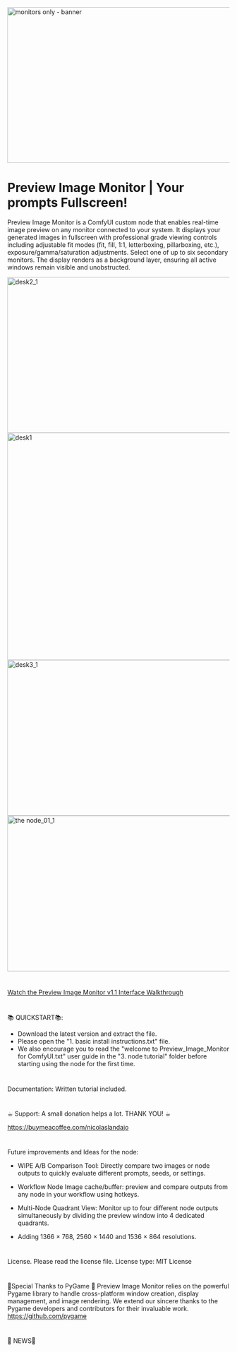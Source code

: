 <img width="1399" height="353" alt="monitors only - banner" src="https://github.com/user-attachments/assets/9e4159ac-ab89-4232-846c-0dadd3451514" />

# Preview Image Monitor | Your prompts Fullscreen!

Preview Image Monitor is a ComfyUI custom node that enables real-time image preview on any monitor connected to your system.
It displays your generated images in fullscreen with professional grade viewing controls including adjustable fit modes
(fit, fill, 1:1, letterboxing, pillarboxing, etc.), exposure/gamma/saturation adjustments.
Select one of up to six secondary monitors.
The display renders as a background layer, ensuring all active windows remain visible and unobstructed.

<img width="1016" height="353" alt="desk2_1" src="https://github.com/user-attachments/assets/a5ee7492-7838-4f43-9dcc-5efa7e8d3cf9" />
<img width="1650" height="515" alt="desk1" src="https://github.com/user-attachments/assets/7cf485b5-a9a0-44f7-822b-50ae4c66b0d5" />
<img width="1101" height="353" alt="desk3_1" src="https://github.com/user-attachments/assets/991919f4-cb1d-42b4-b725-18560bc05dc7" />
<img width="822" height="353" alt="the node_01_1" src="https://github.com/user-attachments/assets/1382bfd9-3f45-43c5-90c2-487eb6029ba1" />

#

<a href="https://www.youtube.com/watch?v=GyDteyO-0Bk" target="_blank">Watch the Preview Image Monitor v1.1 Interface Walkthrough</a>

# 
📚 QUICKSTART📚:

- Download the latest version and extract the file.
- Please open the "1. basic install instructions.txt" file.
- We also encourage you to read the "welcome to Preview_Image_Monitor for ComfyUI.txt"
  user guide in the "3. node tutorial" folder before starting using the node for the first time.

# 
Documentation: Written tutorial included.

# 
☕︎ Support: A small donation helps a lot. THANK YOU! ☕︎

https://buymeacoffee.com/nicolaslandajo
# 
Future improvements and Ideas for the node:

- WIPE A/B Comparison Tool: Directly compare two images or node outputs to quickly evaluate different prompts, seeds, or settings.

- Workflow Node Image cache/buffer: preview and compare outputs from any node in your workflow using hotkeys.

- Multi-Node Quadrant View: Monitor up to four different node outputs simultaneously by dividing the preview window into 4 dedicated quadrants.

- Adding  1366 × 768,  2560 × 1440  and  1536 × 864  resolutions.
# 
License. Please read the license file.
License type: MIT License
#
🐍Special Thanks to PyGame 🐍
Preview Image Monitor relies on the powerful Pygame library to handle cross-platform window creation, display management, and image rendering.
We extend our sincere thanks to the Pygame developers and contributors for their invaluable work.
https://github.com/pygame
#
📰 NEWS📰 
